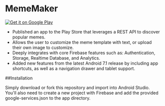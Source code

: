 # MemeMaker

<a href='https://play.google.com/store/apps/details?id=com.dinosilvestro.mememaker&hl=en&pcampaignid=MKT-Other-global-all-co-prtnr-py-PartBadge-Mar2515-1'><img alt='Get it on Google Play' src='https://play.google.com/intl/en_us/badges/images/generic/en_badge_web_generic.png'/></a>

- Published an app to the Play Store that leverages a REST API to discover popular memes.
- Allows the user to customize the meme template with text, or upload their own image to customize.
- Deeply integrates with core Firebase features such as: Authentication, Storage, Realtime Database, and Analytics.
- Added new features from the latest Android 7.1 release by including app shortcuts, as well as a navigation drawer and tablet support.

##Installation

Simply download or fork this repository and import into Android Studio. You'll also need to create a new project with Firebase and add the provided google-services.json to the app directory.
